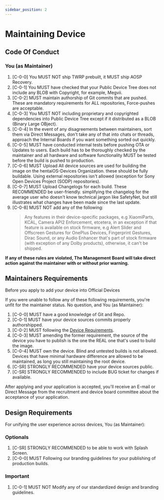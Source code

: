 ```yaml
---
sidebar_position: 2
---
```


# Maintaining Device

## Code Of Conduct

### You (as Maintainer)

1. [C-0-0] You MUST NOT ship TWRP prebuilt, it MUST ship AOSP Recovery.
2. [C-0-1] You MUST have checked that your Public Device Tree does not include any BLOB with Copyright, for example, Megvii.
3. [C-0-2] MUST maintain authorship of Git commits that are pushed. These are mandatory requirements for ALL repositories, Force-pushes are acceptable.
4. [C-0-3] You MUST NOT including proprietary and copyrighted dependencies into Public Device Tree except if it distributed as a BLOB (Binary Large OBject).
5. [C-0-4] In the event of any disagreements between maintainers, sort them via Direct Messages, don't take any of that into chats or threads, approach the Internal Boards if you want something sorted out quickly.
6. [C-0-5] MUST have conducted internal tests before pushing OTA or Updates to users. Each build has to be thoroughly checked by the maintainer and all hardware and software functionality MUST be tested before the build is pushed to production.
7. [C-0-6] MUST Upload All device sources are used for building the image on the hentaiOS-Devices Organization. these should be fully buildable. Using external repositories isn't allowed (exception for Sony Open Devices Project (SODP) repositories).
8. [C-0-7] MUST Upload Changelogs for each build. These RECOMMENDED be user-friendly. simplifying the changelog for the average user who doesn't know technical jargon like SafetyNet, but still illustrates what changes have been made since the last update.
9. [C-0-8] MUST NOT add any of the following:
    > Any features in their device-specific packages, e.g XiaomiParts, KCAL, Camera API2 Enforcement, etcetera, in an exception if that feature is available on stock firmware, e.g Alert Slider and Offscreen Gestures for OnePlus Devices, Fingerprint Gestures, Dirac Sound, or any Audio Enhancer that's part of stock firmware (with exception of any Dolby products), otherwise, it can't be shipped.

**If any of these rules are violated, The Management Board will take direct action against the maintainer with or without prior warning.**

## Maintainers Requirements

Before you apply to add your device into Official Devices

If you were unable to follow any of these following requirements, you're unfit for the maintainer status. No question, and You (as Maintainer):

1. [C-0-0] MUST have a good knowledge of Git and Repo.
2. [C-0-1] MUST have your device sources commits properly authorshipped.
3. [C-0-2] MUST following the [Device Requirements](device-requirements).
4. [C-0-3] MUST amending the former requirement, the source of the device you have to publish is the one the REAL one that's used to build the image.
5. [C-0-4] MUST own the device. Blind and untested builds is not allowed. Devices that have minimal hardware difference are allowed to be maintained, as long you still maintaining the root device.
6. [C-SR] STRONGLY RECOMMENDED have your device sources public.
7. [C-SR] STRONGLY RECOMMENDED to include BUG ticket for changes if available.

After applying and your application is accepted, you'll receive an E-mail or Direct Message from the recruitment and device board committee about the acceptance of your application.

## Design Requirements

For unifying the user experience across devices, You (as Maintainer):

### Optionals

  1. [C-SR] STRONGLY RECOMMENDED to be able to work with Splash Screen.
  2. [C-0-0] MUST Following our branding guidelines for your publishing of production builds.

### Important

  1. [C-0-1] MUST NOT Modify any of our standardized design and branding guidelines.
